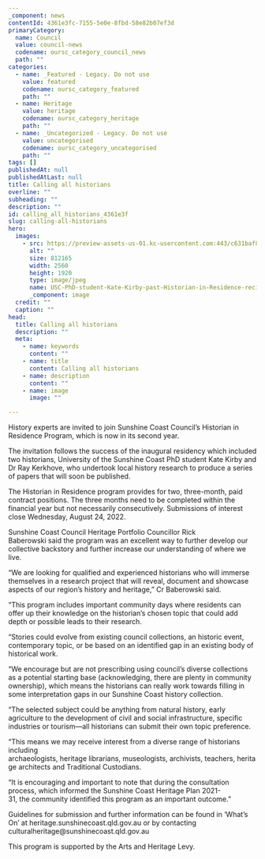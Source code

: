 ```yaml
---
_component: news
contentId: 4361e3fc-7155-5e0e-8fbd-58e82b07ef3d
primaryCategory:
  name: Council
  value: council-news
  codename: oursc_category_council_news
  path: ""
categories:
  - name: _Featured - Legacy. Do not use
    value: featured
    codename: oursc_category_featured
    path: ""
  - name: Heritage
    value: heritage
    codename: oursc_category_heritage
    path: ""
  - name: _Uncategorized - Legacy. Do not use
    value: uncategorised
    codename: oursc_category_uncategorised
    path: ""
tags: []
publishedAt: null
publishedAtLast: null
title: Calling all historians
overline: ""
subheading: ""
description: ""
id: calling_all_historians_4361e3f
slug: calling-all-historians
hero:
  images:
    - src: https://preview-assets-us-01.kc-usercontent.com:443/c631baf8-1b46-001f-580c-d0001b68b4a8/a717ff2e-060d-4afb-af73-98aff2fdbe8f/USC-PhD-student-Kate-Kirby-past-Historian-in-Residence-recipient-scaled.jpg
      alt: ""
      size: 812165
      width: 2560
      height: 1920
      type: image/jpeg
      name: USC-PhD-student-Kate-Kirby-past-Historian-in-Residence-recipient-scaled.jpg
      _component: image
  credit: ""
  caption: ""
head:
  title: Calling all historians
  description: ""
  meta:
    - name: keywords
      content: ""
    - name: title
      content: Calling all historians
    - name: description
      content: ""
    - name: image
      image: ""

---
```

History experts are invited to join Sunshine Coast Council’s Historian in Residence Program, which is now in its second year.

The invitation follows the success of the inaugural residency which included two historians, University of the Sunshine Coast PhD student Kate Kirby and Dr Ray Kerkhove, who undertook local history research to produce a series of papers that will soon be published.

The Historian in Residence program provides for two, three-month, paid contract positions. The three months need to be completed within the financial year but not necessarily consecutively. Submissions of interest close Wednesday, August 24, 2022.

Sunshine Coast Council Heritage Portfolio Councillor Rick Baberowski said the program was an excellent way to further develop our collective backstory and further increase our understanding of where we live.  

“We are looking for qualified and experienced historians who will immerse themselves in a research project that will reveal, document and showcase aspects of our region’s history and heritage,” Cr Baberowski said.

“This program includes important community days where residents can offer up their knowledge on the historian’s chosen topic that could add depth or possible leads to their research.

“Stories could evolve from existing council collections, an historic event, contemporary topic, or be based on an identified gap in an existing body of historical work. 

“We encourage but are not prescribing using council’s diverse collections as a potential starting base (acknowledging, there are plenty in community ownership), which means the historians can really work towards filling in some interpretation gaps in our Sunshine Coast history collection.

“The selected subject could be anything from natural history, early agriculture to the development of civil and social infrastructure, specific industries or tourism—all historians can submit their own topic preference.

“This means we may receive interest from a diverse range of historians including archaeologists, heritage librarians, museologists, archivists, teachers, heritage architects and Traditional Custodians.

“It is encouraging and important to note that during the consultation process, which informed the Sunshine Coast Heritage Plan 2021-31, the community identified this program as an important outcome.”

Guidelines for submission and further information can be found in ‘What’s On’ at heritage.sunshinecoast.qld.gov.au or by contacting culturalheritage\@sunshinecoast.qld.gov.au

This program is supported by the Arts and Heritage Levy.
